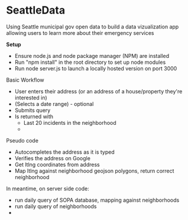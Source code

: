 # SeattleData
Using Seattle municipal gov open data to build a data vizualization app allowing users to learn more about their emergency services


<b>Setup</b>
- Ensure node.js and node package manager (NPM) are installed
- Run "npm install" in the root directory to set up node modules
- Run node server.js to launch a locally hosted version on port 3000


Basic Workflow
- User enters their address (or an address of a house/property they're interested in)
- (Selects a date range) - optional
- Submits query
- Is returned with
  - Last 20 incidents in the neighborhood
  -

Pseudo code
- Autocompletes the address as it is typed
- Verifies the address on Google
- Get ltlng coordinates from address
- Map ltlng against neighborhood geojson polygons, return correct neighborhood

In meantime, on server side code:
- run daily query of SOPA database, mapping against neighborhoods
- run daily query of neighborhoods
-

